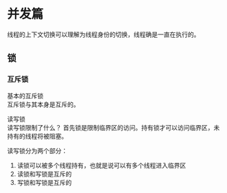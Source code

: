 # 并发篇

线程的上下文切换可以理解为线程身份的切换，线程确是一直在执行的。

## 锁

### 互斥锁

基本的互斥锁  
互斥锁与其本身是互斥的。

读写锁  
读写锁限制了什么？
首先锁是限制临界区的访问。持有锁才可以访问临界区，未持有的线程将被阻塞。

读写锁分为两个部分：

1) 读锁可以被多个线程持有，也就是说可以有多个线程进入临界区
2) 读锁和写锁是互斥的
3) 写锁和写锁是互斥的